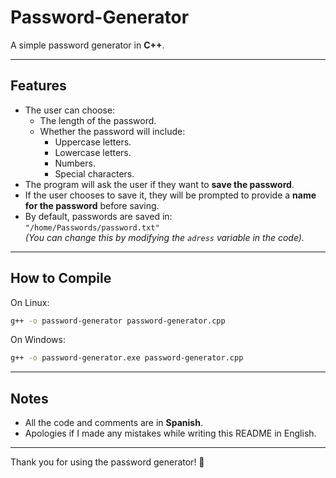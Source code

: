 # Password-Generator

A simple password generator in **C++**.

---

## Features

- The user can choose:
  - The length of the password.
  - Whether the password will include:
    - Uppercase letters.
    - Lowercase letters.
    - Numbers.
    - Special characters.
- The program will ask the user if they want to **save the password**.
- If the user chooses to save it, they will be prompted to provide a **name for the password** before saving.
- By default, passwords are saved in:  
  `"/home/Passwords/password.txt"`  
  *(You can change this by modifying the `adress` variable in the code).*
---
## How to Compile
On Linux:
```bash
g++ -o password-generator password-generator.cpp
```
On Windows:
```bash
g++ -o password-generator.exe password-generator.cpp
```
---

## Notes

- All the code and comments are in **Spanish**.
- Apologies if I made any mistakes while writing this README in English.

---

Thank you for using the password generator! 🚀

